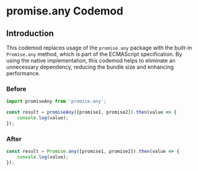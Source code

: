 # promise.any Codemod

## Introduction

This codemod replaces usage of the `promise.any` package with the built-in `Promise.any` method, which is part of the ECMAScript specification. By using the native implementation, this codemod helps to eliminate an unnecessary dependency, reducing the bundle size and enhancing performance.

### Before

```javascript
import promiseAny from 'promise.any';

const result = promiseAny([promise1, promise2]).then(value => {
    console.log(value);
});
```

### After

```javascript
const result = Promise.any([promise1, promise2]).then(value => {
    console.log(value);
});
```